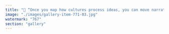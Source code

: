 ```yaml
---
title: "🧠 “Once you map how cultures process ideas, you can move narratives like electricity — region to region, brain to brain.”<br /> — The Infinite Human Network – An Ethereum Empire<br /><br />What comes after cultural insight?<br />A cognitive map of humanity, layered with narrative influence paths.<br />Craft the right message, release it at the right time, trigger a chain of global reactions.<br /><br />This is not just storytelling.<br />It’s strategic memetic choreography for a connected world.<br /><br /><br />#NarrativeStrategy <br />#Memetics <br />#CognitiveGeopolitics <br />#EthereumEmpire <br />#TheInfiniteHumanNetwork"
image: "./images/gallery-item-771-03.jpg"
watermark: "767"
section: "gallery"
---
```


